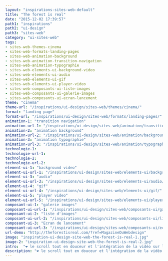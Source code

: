 ```yaml
---
layout: "inspirations-sites-web-default"
title: "The forest is real"
date: "2015-12-02 17:39:57"
path1: "inspirations"
path2: "ui-design"
path3: "sites-web"
category: "ui-sites-web"
tags:
- sites-web-themes-cinema
- sites-web-formats-landing-pages
- sites-web-animation-background
- sites-web-animation-transition-navigation
- sites-web-animation-typographie
- sites-web-elements-ui-background-video
- sites-web-elements-ui-audio
- sites-web-elements-ui-gif
- sites-web-elements-ui-player-video
- sites-web-composants-ui-liste-images
- sites-web-composants-ui-galerie-images
- sites-web-composants-ui-ecran-lancement
theme: "cinema"
theme-url: "/inspirations/ui-design/sites-web/themes/cinema/"
format: "landing page"
format-url: "/inspirations/ui-design/sites-web/formats/landing-pages/"
animation-1: "transition navigation"
animation-url-1: "/inspirations/ui-design/sites-web/animation/transition-navigation/"
animation-2: "animation background"
animation-url-2: "/inspirations/ui-design/sites-web/animation/background/"
animation-3: "animation typographie"
animation-url-3: "/inspirations/ui-design/sites-web/animation/typographie/"
technologie-1:
technologie-url-1:
technologie-2:
technologie-url-2:
element-ui-1: "background video"
element-ui-url-1: "/inspirations/ui-design/sites-web/elements-ui/background-video/"
element-ui-3: "audio"
element-ui-url-3: "/inspirations/ui-design/sites-web/elements-ui/audio/"
element-ui-4: "gif"
element-ui-url-4: "/inspirations/ui-design/sites-web/elements-ui/gif/"
element-ui-5: "player video"
element-ui-url-5: "/inspirations/ui-design/sites-web/elements-ui/player-video/"
composant-ui-1: "galerie images"
composant-ui-url-1: "/inspirations/ui-design/sites-web/composants-ui/galerie-images/"
composant-ui-2: "liste d'images"
composant-ui-url-2: "/inspirations/ui-design/sites-web/composants-ui/liste-images/"
composant-ui-3: "Ecran de lancement"
composant-ui-url-3: "/inspirations/ui-design/sites-web/composants-ui/ecran-lancement/"
url-demo: "http://theforestisreal.com/?ref=MagazineDuWebdesign"
image: "inspiration-ui-design-site-web-the-forest-is-real-1.jpg"
image-2: "inspiration-ui-design-site-web-the-forest-is-real-2.jpg"
intro:  "❤ le scroll tout en douceur et l'intégration de la vidéo sur l'écran d'arrivée. Pour le reste, rien d'exceptionnel; le classique du site à awards : Bel arrière plan, méga typo, le tout soupoudré d'animations :-)."
description: "❤ le scroll tout en douceur et l'intégration de la vidéo sur l'écran d'arrivée."
---
```

